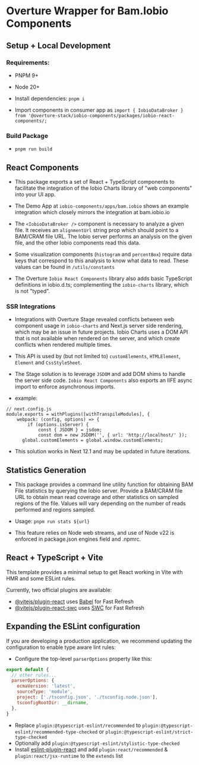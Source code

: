 # Overture Wrapper for Bam.Iobio Components

## Setup + Local Development

### Requirements:

- PNPM 9+
- Node 20+

- Install dependencies: `pnpm i`

- Import components in consumer app as `import { IobioDataBroker } from '@overture-stack/iobio-components/packages/iobio-react-components/;`

### Build Package

- `pnpm run build`

## React Components

- This package exports a set of React + TypeScript components to facilitate the integration of the Iobio Charts library of "web components" into your UI app.

- The Demo App at `iobio-components/apps/bam.iobio` shows an example integration which closely mirrors the integration at bam.iobio.io

- The `<IobioDataBroker />` component is necessary to analyze a given file. It receives an `alignmentUrl` string prop which should point to a BAM/CRAM file URL. The Iobio server performs an analysis on the given file, and the other Iobio components read this data.

- Some visualization components (`histogram` and `percentBox`) require data keys that correspond to this analysis to know what data to read. These values can be found in `/utils/constants`

- The Overture `Iobio React Components` library also adds basic TypeScript definitions in iobio.d.ts; complementing the `iobio-charts` library, which is not "typed".

### SSR Integrations

- Integrations with Overture Stage revealed conflicts between web component usage in `iobio-charts` and Next.js server side rendering, which may be an issue in future projects. Iobio Charts uses a DOM API that is not available when rendered on the server, and which create conflicts when rendered multiple times.

- This API is used by (but not limited to) `customElements`, `HTMLElement`, `Element` and `CssStyleSheet`.

- The Stage solution is to leverage `JSDOM` and add DOM shims to handle the server side code. `Iobio React Components` also exports an IIFE async import to enforce asynchronous imports.

- example: 

```
// next.config.js
module.exports = withPlugins([withTranspileModules], {
	webpack: (config, options) => {
		if (options.isServer) {
			const { JSDOM } = jsdom;
			const dom = new JSDOM('', { url: 'http://localhost/' });
      global.customElements = global.window.customElements;
```

- This solution works in Next 12.1 and may be updated in future iterations.

## Statistics Generation

- This package provides a command line utility function for obtaining BAM File statistics by querying the Iobio server. Provide a BAM/CRAM file URL to obtain mean read coverage and other statistics on sampled regions of the file. Values will vary depending on the number of reads performed and regions sampled.

- Usage: `pnpm run stats ${url}`

- This feature relies on Node web streams, and use of Node v22 is enforced in package.json engines field and .npmrc.


## React + TypeScript + Vite

This template provides a minimal setup to get React working in Vite with HMR and some ESLint rules.

Currently, two official plugins are available:

- [@vitejs/plugin-react](https://github.com/vitejs/vite-plugin-react/blob/main/packages/plugin-react/README.md) uses [Babel](https://babeljs.io/) for Fast Refresh
- [@vitejs/plugin-react-swc](https://github.com/vitejs/vite-plugin-react-swc) uses [SWC](https://swc.rs/) for Fast Refresh

## Expanding the ESLint configuration

If you are developing a production application, we recommend updating the configuration to enable type aware lint rules:

- Configure the top-level `parserOptions` property like this:

```js
export default {
  // other rules...
  parserOptions: {
    ecmaVersion: 'latest',
    sourceType: 'module',
    project: ['./tsconfig.json', './tsconfig.node.json'],
    tsconfigRootDir: __dirname,
  },
}
```

- Replace `plugin:@typescript-eslint/recommended` to `plugin:@typescript-eslint/recommended-type-checked` or `plugin:@typescript-eslint/strict-type-checked`
- Optionally add `plugin:@typescript-eslint/stylistic-type-checked`
- Install [eslint-plugin-react](https://github.com/jsx-eslint/eslint-plugin-react) and add `plugin:react/recommended` & `plugin:react/jsx-runtime` to the `extends` list
